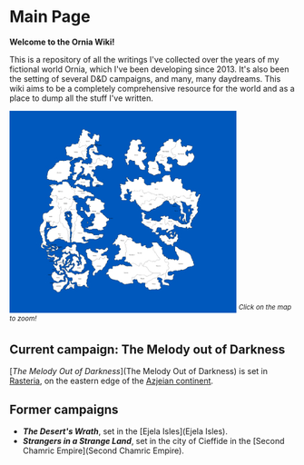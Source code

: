 # Main Page

**Welcome to the Ornia Wiki!**

This is a repository of all the writings I've collected over the years of my fictional world Ornia, which I've been developing since 2013. It's also been the setting of several D&D campaigns, and many, many daydreams. This wiki aims to be a completely comprehensive resource for the world and as a place to dump all the stuff I've written.

[![](https://raw.githubusercontent.com/lel-rc/Ornia-Wiki/master/assets/resized/Ornia%20huge_RESIZED.jpg)](https://raw.githubusercontent.com/lel-rc/Ornia-Wiki/master/assets/Ornia%20huge.png)
<sup>*Click on the map to zoom!*</sup>

## Current campaign: The Melody out of Darkness

[*The Melody Out of Darkness*](The Melody Out of Darkness) is set in [Rasteria](Rasteria), on the eastern edge of the [Azjeian continent](Azjeia).

## Former campaigns

- ***The Desert's Wrath***, set in the [Ejela Isles](Ejela Isles).
- ***Strangers in a Strange Land***, set in the city of Cieffide in the [Second Chamric Empire](Second Chamric Empire).

